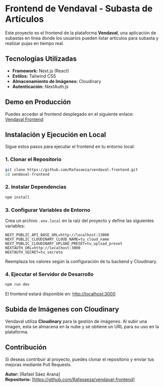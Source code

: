 # Frontend de Vendaval - Subasta de Artículos

Este proyecto es el frontend de la plataforma **Vendaval**, una aplicación de subastas en línea donde los usuarios pueden listar artículos para subasta y realizar pujas en tiempo real. 

## Tecnologías Utilizadas
- **Framework:** Next.js (React)
- **Estilos:** Tailwind CSS
- **Almacenamiento de Imágenes:** Cloudinary
- **Autenticación:** NextAuth.js

## Demo en Producción
Puedes acceder al frontend desplegado en el siguiente enlace:  
[Vendaval Frontend](https://vendaval-frontend.vercel.app/)

## Instalación y Ejecución en Local
Sigue estos pasos para ejecutar el frontend en tu entorno local:

### 1. Clonar el Repositorio
```bash
git clone https://github.com/Rafasaeza/vendaval-frontend.git
cd vendaval-frontend
```

### 2. Instalar Dependencias
```bash
npm install
```

### 3. Configurar Variables de Entorno
Crea un archivo `.env.local` en la raíz del proyecto y define las siguientes variables:
```env
NEXT_PUBLIC_API_BASE_URL=http://localhost:13000
NEXT_PUBLIC_CLOUDINARY_CLOUD_NAME=tu_cloud_name
NEXT_PUBLIC_CLOUDINARY_UPLOAD_PRESET=tu_upload_preset
NEXTAUTH_URL=http://localhost:3000
NEXTAUTH_SECRET=tu_secreto
```
Reemplaza los valores según la configuración de tu backend y Cloudinary.

### 4. Ejecutar el Servidor de Desarrollo
```bash
npm run dev
```
El frontend estará disponible en: [http://localhost:3000](http://localhost:3000)

## Subida de Imágenes con Cloudinary
Vendaval utiliza **Cloudinary** para la gestión de imágenes. Al subir una imagen, esta se almacena en la nube y se obtiene un URL para su uso en la plataforma.

## Contribución
Si deseas contribuir al proyecto, puedes clonar el repositorio y enviar tus mejoras mediante Pull Requests.

**Autor:** [Rafael Sáez Arana]  
**Repositorio:** [https://github.com/Rafasaeza/vendaval-frontend]

